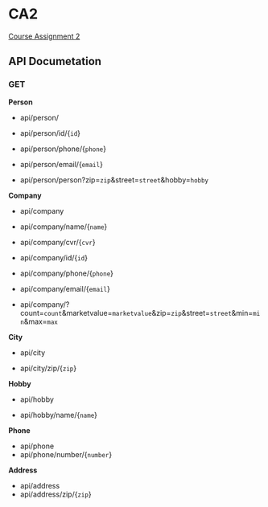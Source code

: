 # CA2

[Course Assignment 2](https://docs.google.com/document/d/1hHtsSG-cZxqjkq-Ii2bbdir-lmZDgvxUFwT6RHwPYCw/edit)


## API Documetation

### GET

**Person**

* api/person/

* api/person/id/{`id`}

* api/person/phone/{`phone`}

* api/person/email/{`email`}

* api/person/person?zip=`zip`&street=`street`&hobby=`hobby`


**Company**

* api/company

* api/company/name/{`name`}

* api/company/cvr/{`cvr`}

* api/company/id/{`id`}

* api/company/phone/{`phone`}

* api/company/email/{`email`}

* api/company/?count=`count`&marketvalue=`marketvalue`&zip=`zip`&street=`street`&min=`min`&max=`max`

**City**

* api/city

* api/city/zip/{`zip`}


**Hobby**

* api/hobby

* api/hobby/name/{`name`}


**Phone**

* api/phone
* api/phone/number/{`number`}


**Address**

* api/address
* api/address/zip/{`zip`}

